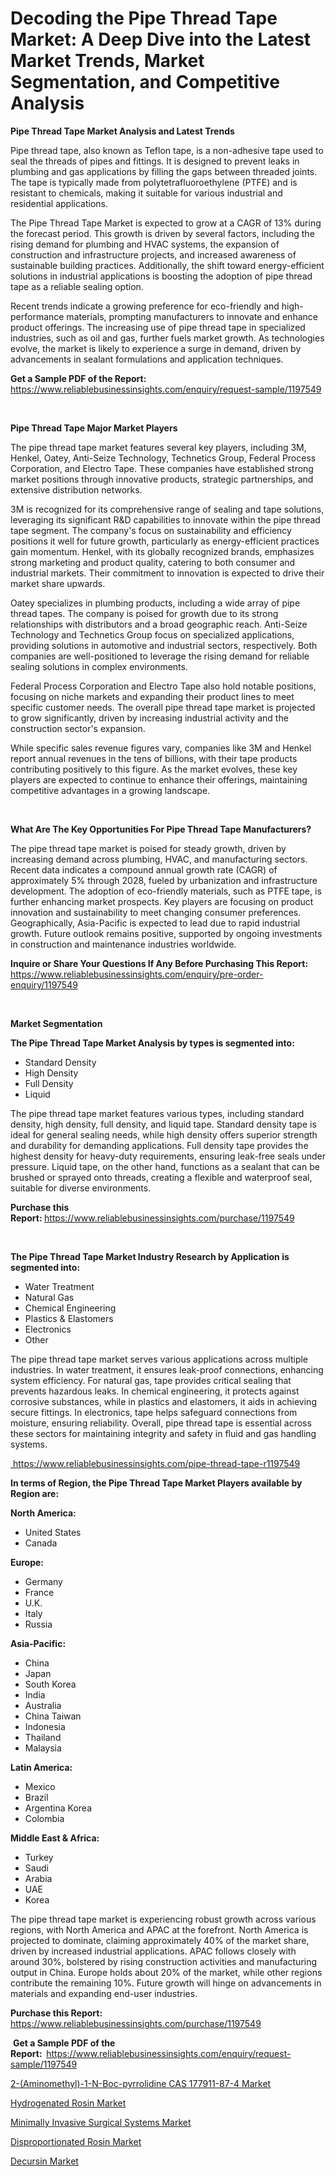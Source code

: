 <p><h1>Decoding the Pipe Thread Tape Market: A Deep Dive into the Latest Market Trends, Market Segmentation, and Competitive Analysis</h1></p><p><strong>Pipe Thread Tape Market Analysis and Latest Trends</strong></p>
<p><p>Pipe thread tape, also known as Teflon tape, is a non-adhesive tape used to seal the threads of pipes and fittings. It is designed to prevent leaks in plumbing and gas applications by filling the gaps between threaded joints. The tape is typically made from polytetrafluoroethylene (PTFE) and is resistant to chemicals, making it suitable for various industrial and residential applications.</p><p>The Pipe Thread Tape Market is expected to grow at a CAGR of 13% during the forecast period. This growth is driven by several factors, including the rising demand for plumbing and HVAC systems, the expansion of construction and infrastructure projects, and increased awareness of sustainable building practices. Additionally, the shift toward energy-efficient solutions in industrial applications is boosting the adoption of pipe thread tape as a reliable sealing option.</p><p>Recent trends indicate a growing preference for eco-friendly and high-performance materials, prompting manufacturers to innovate and enhance product offerings. The increasing use of pipe thread tape in specialized industries, such as oil and gas, further fuels market growth. As technologies evolve, the market is likely to experience a surge in demand, driven by advancements in sealant formulations and application techniques.</p></p>
<p><strong>Get a Sample PDF of the Report:&nbsp;</strong> <a href="https://www.reliablebusinessinsights.com/enquiry/request-sample/1197549?utm_campaign=112&utm_medium=2&utm_source=Github&utm_content=ia&utm_term=09112024&utm_id=pipe-thread-tape">https://www.reliablebusinessinsights.com/enquiry/request-sample/1197549</a></p>
<p>&nbsp;</p>
<p><strong>Pipe Thread Tape Major Market Players</strong></p>
<p><p>The pipe thread tape market features several key players, including 3M, Henkel, Oatey, Anti-Seize Technology, Technetics Group, Federal Process Corporation, and Electro Tape. These companies have established strong market positions through innovative products, strategic partnerships, and extensive distribution networks.</p><p>3M is recognized for its comprehensive range of sealing and tape solutions, leveraging its significant R&D capabilities to innovate within the pipe thread tape segment. The company's focus on sustainability and efficiency positions it well for future growth, particularly as energy-efficient practices gain momentum. Henkel, with its globally recognized brands, emphasizes strong marketing and product quality, catering to both consumer and industrial markets. Their commitment to innovation is expected to drive their market share upwards.</p><p>Oatey specializes in plumbing products, including a wide array of pipe thread tapes. The company is poised for growth due to its strong relationships with distributors and a broad geographic reach. Anti-Seize Technology and Technetics Group focus on specialized applications, providing solutions in automotive and industrial sectors, respectively. Both companies are well-positioned to leverage the rising demand for reliable sealing solutions in complex environments.</p><p>Federal Process Corporation and Electro Tape also hold notable positions, focusing on niche markets and expanding their product lines to meet specific customer needs. The overall pipe thread tape market is projected to grow significantly, driven by increasing industrial activity and the construction sector's expansion.</p><p>While specific sales revenue figures vary, companies like 3M and Henkel report annual revenues in the tens of billions, with their tape products contributing positively to this figure. As the market evolves, these key players are expected to continue to enhance their offerings, maintaining competitive advantages in a growing landscape.</p></p>
<p>&nbsp;</p>
<p><strong>What Are The Key Opportunities For Pipe Thread Tape Manufacturers?</strong></p>
<p><p>The pipe thread tape market is poised for steady growth, driven by increasing demand across plumbing, HVAC, and manufacturing sectors. Recent data indicates a compound annual growth rate (CAGR) of approximately 5% through 2028, fueled by urbanization and infrastructure development. The adoption of eco-friendly materials, such as PTFE tape, is further enhancing market prospects. Key players are focusing on product innovation and sustainability to meet changing consumer preferences. Geographically, Asia-Pacific is expected to lead due to rapid industrial growth. Future outlook remains positive, supported by ongoing investments in construction and maintenance industries worldwide.</p></p>
<p><strong>Inquire or Share Your Questions If Any Before Purchasing This Report:</strong> <a href="https://www.reliablebusinessinsights.com/enquiry/pre-order-enquiry/1197549?utm_campaign=112&utm_medium=2&utm_source=Github&utm_content=ia&utm_term=09112024&utm_id=pipe-thread-tape">https://www.reliablebusinessinsights.com/enquiry/pre-order-enquiry/1197549</a></p>
<p>&nbsp;</p>
<p><strong>Market Segmentation</strong></p>
<p><strong>The Pipe Thread Tape Market Analysis by types is segmented into:</strong></p>
<p><ul><li>Standard Density</li><li>High Density</li><li>Full Density</li><li>Liquid</li></ul></p>
<p><p>The pipe thread tape market features various types, including standard density, high density, full density, and liquid tape. Standard density tape is ideal for general sealing needs, while high density offers superior strength and durability for demanding applications. Full density tape provides the highest density for heavy-duty requirements, ensuring leak-free seals under pressure. Liquid tape, on the other hand, functions as a sealant that can be brushed or sprayed onto threads, creating a flexible and waterproof seal, suitable for diverse environments.</p></p>
<p><strong>Purchase this Report:&nbsp;</strong><a href="https://www.reliablebusinessinsights.com/purchase/1197549?utm_campaign=112&utm_medium=2&utm_source=Github&utm_content=ia&utm_term=09112024&utm_id=pipe-thread-tape">https://www.reliablebusinessinsights.com/purchase/1197549</a></p>
<p>&nbsp;</p>
<p><strong>The Pipe Thread Tape Market Industry Research by Application is segmented into:</strong></p>
<p><ul><li>Water Treatment</li><li>Natural Gas</li><li>Chemical Engineering</li><li>Plastics & Elastomers</li><li>Electronics</li><li>Other</li></ul></p>
<p><p>The pipe thread tape market serves various applications across multiple industries. In water treatment, it ensures leak-proof connections, enhancing system efficiency. For natural gas, tape provides critical sealing that prevents hazardous leaks. In chemical engineering, it protects against corrosive substances, while in plastics and elastomers, it aids in achieving secure fittings. In electronics, tape helps safeguard connections from moisture, ensuring reliability. Overall, pipe thread tape is essential across these sectors for maintaining integrity and safety in fluid and gas handling systems.</p></p>
<p><a href="https://www.reliablebusinessinsights.com/pipe-thread-tape-r1197549?utm_campaign=112&utm_medium=2&utm_source=Github&utm_content=ia&utm_term=09112024&utm_id=pipe-thread-tape">&nbsp;https://www.reliablebusinessinsights.com/pipe-thread-tape-r1197549</a></p>
<p><strong>In terms of Region, the Pipe Thread Tape Market Players available by Region are:</strong></p>
<p>
    <p> <strong> North America: </strong>
        <ul>
            <li>United States</li>
            <li>Canada</li>
        </ul>
        </p> 
    <p> <strong> Europe: </strong>
        <ul>
            <li>Germany</li>
            <li>France</li>
            <li>U.K.</li>
            <li>Italy</li>
            <li>Russia</li>
        </ul>
        </p> 
    <p> <strong> Asia-Pacific: </strong>
        <ul>
            <li>China</li>
            <li>Japan</li>
            <li>South Korea</li>
            <li>India</li>
            <li>Australia</li>
            <li>China Taiwan</li>
            <li>Indonesia</li>
            <li>Thailand</li>
            <li>Malaysia</li>
        </ul>
        </p> 
    <p> <strong> Latin America: </strong>
        <ul>
            <li>Mexico</li>
            <li>Brazil</li>
            <li>Argentina Korea</li>
            <li>Colombia</li>
        </ul>
        </p> 
    <p> <strong> Middle East & Africa: </strong>
        <ul>
            <li>Turkey</li>
            <li>Saudi</li>
            <li>Arabia</li>
            <li>UAE</li>
            <li>Korea</li>
        </ul>
    </p>
    </p>
<p><p>The pipe thread tape market is experiencing robust growth across various regions, with North America and APAC at the forefront. North America is projected to dominate, claiming approximately 40% of the market share, driven by increased industrial applications. APAC follows closely with around 30%, bolstered by rising construction activities and manufacturing output in China. Europe holds about 20% of the market, while other regions contribute the remaining 10%. Future growth will hinge on advancements in materials and expanding end-user industries.</p></p>
<p><strong>Purchase this Report: </strong><a href="https://www.reliablebusinessinsights.com/purchase/1197549?utm_campaign=112&utm_medium=2&utm_source=Github&utm_content=ia&utm_term=09112024&utm_id=pipe-thread-tape">https://www.reliablebusinessinsights.com/purchase/1197549</a></p>
<p>&nbsp;<strong>Get a Sample PDF of the Report:&nbsp;&nbsp;</strong><a href="https://www.reliablebusinessinsights.com/enquiry/request-sample/1197549?utm_campaign=112&utm_medium=2&utm_source=Github&utm_content=ia&utm_term=09112024&utm_id=pipe-thread-tape">https://www.reliablebusinessinsights.com/enquiry/request-sample/1197549</a></p>
<p><strong></strong></p>
<p><p><a href="https://www.linkedin.com/pulse/global-2-aminomethyl-1-n-boc-pyrrolidine-cas-177911-87-4-market-oojte?utm_campaign=112&utm_medium=2&utm_source=Github&utm_content=ia&utm_term=09112024&utm_id=pipe-thread-tape">2-(Aminomethyl)-1-N-Boc-pyrrolidine CAS 177911-87-4 Market</a></p><p><a href="https://github.com/dave2as/Market-Research-Report-List-1/blob/main/hydrogenated-rosin-market.md?utm_campaign=112&utm_medium=2&utm_source=Github&utm_content=ia&utm_term=09112024&utm_id=pipe-thread-tape">Hydrogenated Rosin Market</a></p><p><a href="https://issuu.com/reportprime-2/docs/minimally-invasive-surgical-systems_7cecc04979dd1d?utm_campaign=112&utm_medium=2&utm_source=Github&utm_content=ia&utm_term=09112024&utm_id=pipe-thread-tape">Minimally Invasive Surgical Systems Market</a></p><p><a href="https://github.com/khloet8sawender/Market-Research-Report-List-1/blob/main/disproportionated-rosin-market.md?utm_campaign=112&utm_medium=2&utm_source=Github&utm_content=ia&utm_term=09112024&utm_id=pipe-thread-tape">Disproportionated Rosin Market</a></p><p><a href="https://www.linkedin.com/pulse/decursin-market-trends-strategic-insights-2024-2031-growizr-mekzf?utm_campaign=112&utm_medium=2&utm_source=Github&utm_content=ia&utm_term=09112024&utm_id=pipe-thread-tape">Decursin Market</a></p></p>